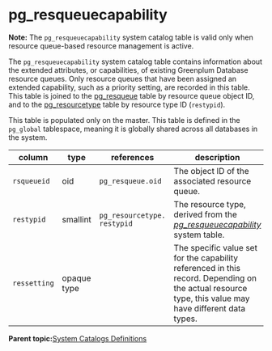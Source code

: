 # pg\_resqueuecapability 

**Note:** The `pg_resqueuecapability` system catalog table is valid only when resource queue-based resource management is active.

The `pg_resqueuecapability` system catalog table contains information about the extended attributes, or capabilities, of existing Greenplum Database resource queues. Only resource queues that have been assigned an extended capability, such as a priority setting, are recorded in this table. This table is joined to the [pg\_resqueue](pg_resqueue.html) table by resource queue object ID, and to the [pg\_resourcetype](pg_resourcetype.html) table by resource type ID \(`restypid`\).

This table is populated only on the master. This table is defined in the `pg_global` tablespace, meaning it is globally shared across all databases in the system.

|column|type|references|description|
|------|----|----------|-----------|
|`rsqueueid`|oid|`pg_resqueue.oid`|The object ID of the associated resource queue.|
|`restypid`|smallint|`pg_resourcetype. restypid`|The resource type, derived from the *[pg\_resqueuecapability](pg_resourcetype.html)* system table.|
|`ressetting`|opaque type| |The specific value set for the capability referenced in this record. Depending on the actual resource type, this value may have different data types.|

**Parent topic:**[System Catalogs Definitions](../system_catalogs/catalog_ref-html.html)

